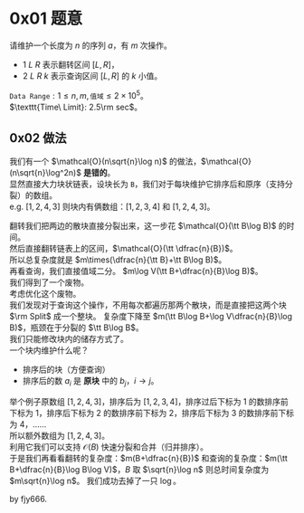 # 0x01 题意
请维护一个长度为 $n$ 的序列 $a$，有 $m$ 次操作。
- $1\ L\ R$ 表示翻转区间 $[L,R]$，
- $2\ L\ R\ k$ 表示查询区间 $[L,R]$ 的 $k$ 小值。

$\texttt{Data\ Range}:1\le n,m,\texttt{值域}\le2\times10^5$。   
$\texttt{Time\ Limit}: 2.5\rm sec$。
## 0x02 做法
我们有一个 $\mathcal{O}(n\sqrt{n}\log n)$ 的做法，$\mathcal{O}(n\sqrt{n}\log^2n)$ **是错的**。  
显然直接大力块状链表，设块长为 $\texttt{B}$，我们对于每块维护它排序后和原序（支持分裂）的数组。  
e.g. $[1,2,4,3]$ 则块内有俩数组：$[1,2,3,4]$ 和 $[1,2,4,3]$。

翻转我们把两边的散块直接分裂出来，这一步花 $\mathcal{O}(\tt B\log B)$ 的时间。  
然后直接翻转链表上的区间，$\mathcal{O}(\tt \dfrac{n}{B})$。  
所以总复杂度就是 $m\times(\dfrac{n}{\tt B}+\tt B\log B)$。  
再看查询，我们直接值域二分。 $m\log V(\tt B+\dfrac{n}{B}\log B)$。  
我们得到了一个废物。  
考虑优化这个废物。  
我们发现对于查询这个操作，不用每次都遍历那两个散块，而是直接把这两个块 $\rm Split$ 成一个整块。 复杂度下降至 $m(\tt B\log B+\log V\dfrac{n}{B}\log B)$，瓶颈在于分裂的 $\tt B\log B$。  
我们只能修改块内的储存方式了。  
一个块内维护什么呢？  
- 排序后的块（方便查询）
- 排序后的数 $a_i$ 是 **原块** 中的 $b_j$，$i\rightarrow j$。  

举个例子原数组 $[1,2,4,3]$，排序后为 $[1,2,3,4]$，排序过后下标为 $1$ 的数排序前下标为 $1$，排序后下标为 $2$ 的数排序前下标为 $2$，排序后下标为 $3$ 的数排序前下标为 $4$，……  
所以额外数组为 $[1,2,4,3]$。  
利用它我们可以支持 $\mathcal{O}(B)$ 快速分裂和合并（归并排序）。  
于是我们再看看翻转的复杂度：$m(B+\dfrac{n}{B})$ 和查询的复杂度：$m(\tt B+\dfrac{n}{B}\log B\log V)$，$B$ 取 $\sqrt{n}\log n$ 则总时间复杂度为 $m\sqrt{n}\log n$。 我们成功去掉了一只 $\log$。  

by fjy666.